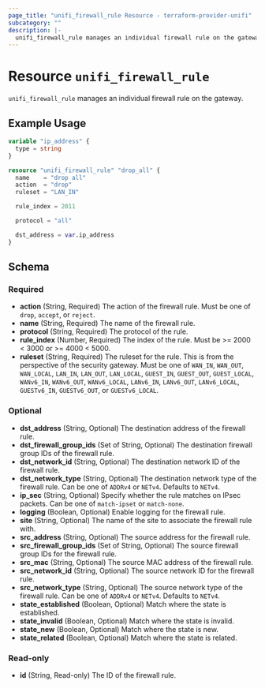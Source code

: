 ```yaml
---
page_title: "unifi_firewall_rule Resource - terraform-provider-unifi"
subcategory: ""
description: |-
  unifi_firewall_rule manages an individual firewall rule on the gateway.
---
```


# Resource `unifi_firewall_rule`

`unifi_firewall_rule` manages an individual firewall rule on the gateway.

## Example Usage

```terraform
variable "ip_address" {
  type = string
}

resource "unifi_firewall_rule" "drop_all" {
  name    = "drop all"
  action  = "drop"
  ruleset = "LAN_IN"

  rule_index = 2011

  protocol = "all"

  dst_address = var.ip_address
}
```

## Schema

### Required

- **action** (String, Required) The action of the firewall rule. Must be one of `drop`, `accept`, or `reject`.
- **name** (String, Required) The name of the firewall rule.
- **protocol** (String, Required) The protocol of the rule.
- **rule_index** (Number, Required) The index of the rule. Must be >= 2000 < 3000 or >= 4000 < 5000.
- **ruleset** (String, Required) The ruleset for the rule. This is from the perspective of the security gateway. Must be one of `WAN_IN`, `WAN_OUT`, `WAN_LOCAL`, `LAN_IN`, `LAN_OUT`, `LAN_LOCAL`, `GUEST_IN`, `GUEST_OUT`, `GUEST_LOCAL`, `WANv6_IN`, `WANv6_OUT`, `WANv6_LOCAL`, `LANv6_IN`, `LANv6_OUT`, `LANv6_LOCAL`, `GUESTv6_IN`, `GUESTv6_OUT`, or `GUESTv6_LOCAL`.

### Optional

- **dst_address** (String, Optional) The destination address of the firewall rule.
- **dst_firewall_group_ids** (Set of String, Optional) The destination firewall group IDs of the firewall rule.
- **dst_network_id** (String, Optional) The destination network ID of the firewall rule.
- **dst_network_type** (String, Optional) The destination network type of the firewall rule. Can be one of `ADDRv4` or `NETv4`. Defaults to `NETv4`.
- **ip_sec** (String, Optional) Specify whether the rule matches on IPsec packets. Can be one of `match-ipset` or `match-none`.
- **logging** (Boolean, Optional) Enable logging for the firewall rule.
- **site** (String, Optional) The name of the site to associate the firewall rule with.
- **src_address** (String, Optional) The source address for the firewall rule.
- **src_firewall_group_ids** (Set of String, Optional) The source firewall group IDs for the firewall rule.
- **src_mac** (String, Optional) The source MAC address of the firewall rule.
- **src_network_id** (String, Optional) The source network ID for the firewall rule.
- **src_network_type** (String, Optional) The source network type of the firewall rule. Can be one of `ADDRv4` or `NETv4`. Defaults to `NETv4`.
- **state_established** (Boolean, Optional) Match where the state is established.
- **state_invalid** (Boolean, Optional) Match where the state is invalid.
- **state_new** (Boolean, Optional) Match where the state is new.
- **state_related** (Boolean, Optional) Match where the state is related.

### Read-only

- **id** (String, Read-only) The ID of the firewall rule.


